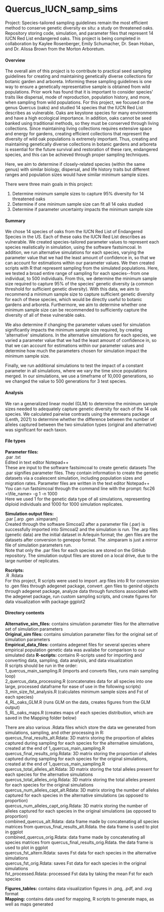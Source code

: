 # Quercus_IUCN_samp_sims
Project: Species-tailored sampling guidelines remain the most efficient method to conserve genetic diversity ex situ: a study on threatened oaks.
Repository storing code, simulation, and parameter files that represent 14 IUCN Red List endangered oaks. This project is being completed in collaboration by Kaylee Rosenberger, Emily Schumacher, Dr. Sean Hoban, and Dr. Alissa Brown from the Morton Arboretum.

#### Overview
The overall aim of this project is to contribute to practical seed sampling guidelines for creating and maintaining genetically diverse collections for botanic garden and arboreta. Informing these sampling guidelines is one way to ensure a genetically representative sample is obtained from wild populations. Prior work has found that it is important to consider species' traits like dispersal, mode of reproduction, population history, and more, when sampling from wild populations. For this project, we focused on the genus Quercus (oaks) and studied 14 species that the IUCN Red List describes as vulnerable. Oaks are keystone species for many environments and have a high ecological importance. In addition, oaks cannot be seed banked using traditional methods, so they must be conserved through living collections. Since maintaining living collections requires extensive space and energy for gardens, creating efficient collections that represent the diversity of wild oak populations is extremely important. Thus, creating and maintaining genetically diverse collections in botanic gardens and arboreta is essential for the future survival and restoration of these rare, endangered species, and this can be achieved through proper sampling techniques.

Here, we aim to determine if closely-related species (within the same genus) with similar biology, dispersal, and life history traits but different ranges and population sizes would have similar minimum sample sizes.

There were three main goals in this project: 
1) Determine minimum sample sizes to capture 95% diversity for 14 threatened oaks
2) Determine if one minimum sample size can fit all 14 oaks studied
3) Determine if parameter uncertainty impacts the minimum sample size 


#### Summary
We chose 14 species of oaks from the IUCN Red List of Endangered Species in the US. Each of these oaks the IUCN Red List describes as vulnerable. We created species-tailored parameter values to represent each species realistically in simulation, using the software fastsimcoal. In addition, we run alternative simulations for each species, varying the parameter value that we had the least amount of confidence in, so that we can account for estimations within our parameter values. We then created scripts with R that represent sampling from the simulated populations. Here, we tested a broad entire range of sampling for each species--from one individual, to 500 individuals. From this, we determine the minimum sample size required to capture 95% of the species’ genetic diversity (a common threshold for sufficient genetic diversity). With this data, we aim to recommend a minimum sample size to capture sufficient genetic diversity for each of these species, which would be directly useful to botanic gardens and arboreta. Furthermore, we aim to determine whether one minimum sample size can be recommended to sufficiently capture the diversity of all of these vulnerable oaks. 

We also determine if changing the parameter values used for simulation significantly impacts the minimum sample size required, by creating 'alternative' simulations. In the alternative simulations for each species, we varied a parameter value that we had the least amount of confidence in, so that we can account for estimations within our parameter values and determine how much the parameters chosen for simulation impact the minimum sample size.

Finally, we run additional simulations to test the impact of a constant parameter in all simulations, where we vary the time since populations merged. In our simulations, we use a timeframe of 10,000 generations, so we changed the value to 500 generations for 3 test species. 

#### Analysis
We ran a generalized linear model (GLM) to determine the minimum sample sizes needed to adequately capture genetic diversity for each of the 14 oak species. We calculated pairwise contrasts using the emmeans package (Lenth, 2021) to determine whether the difference between the number of alleles captured between the two simulation types (original and alternative) was significant for each taxon.


#### File types
**Parameter files:**    
    .par .txt  
    Edited in text editor Notepad++  
    These are input to the software fastsimcoal to create genetic datasets The .par signifies parameter files.  They contain information to create the genetic datasets via a coalescent simulation, including population sizes and migration rates. Parameter files are written in the text editor Notepad++   
    You can run fastsimcoal through the command line with the prompt: fsc26 <\file_name> -g 1 -n 1000  
    Here we used 1 for the genetic data type of all simulations, representing diploid individuals and 1000 for 1000 simulation replicates.  
    
**Simulation output files:**    
    .par [.arp .gen .simparam]  
    Created through the software Simcoal2 after a parameter file (.par) is successfully imported into Simcoal2 and the simulation is run.  The .arp files (genetic data) are the initial dataset in Arlequin format; the .gen files are the datasets after conversion to genepop format.  The .simparam is just a mirror file of simulation parameters run.  
    Note that only the .par files for each species are stored on the GitHub repository. The simulation output files are stored on a local drive, due to the large number of replicates.   
    
**Rscripts:**    
    .R .Rdata  
    For this project, R scripts were used to import .arp files into R for conversion to .gen files through adegenet package, convert .gen files to genind objects through adegenet package, analyze data through functions associated with the adegenet package, run custom sampling scripts, and create figures for data visualization with package ggplot2  

#### Directory contents
**Alternative_sim_files:** contains simulation parameter files for the alternative set of simulation parameters  
**Original_sim files:** contains simulation parameter files for the original set of simulation parameters  
**Empirical_data_files:** contains adegenet files for several species where empirical population genetic data was availabe for comparison to our simulated data
**R-scripts:** contains R-scripts used for importing and converting data, sampling, data analysis, and data visualization   
R scripts should be run in the order:   
    1_quercus_main_sampling.R (imports and converts files, runs main sampling loop)   
    2_quercus_data_processing.R (concatenates data for all species into one large, processed dataframe for ease of use in the following scripts)  
    3_min_size_fst_analysis.R (calculates minimum sample sizes and Fst of each species)  
    4_RL_oaks_GLM.R (runs GLM on the data, creates figures from the GLM output)  
    5_RL_oaks_maps.R (creates maps of each species distribution, which are saved in the Mapping folder below)  
    
There are also various .Rdata files which store the data we generated from simulations, sampling, and other processing in R:   
    quercus_final_results_alt.Rdata: 3D matrix storing the proportion of alleles captured during sampling for each species for the alternative simulations, created at the end of 1_quercus_main_sampling.R  
    quercus_final_results_orig.Rdata: 3D matrix storing the proportion of alleles captured during sampling for each species for the original simulations, created at the end of 1_quercus_main_sampling.R  
    quercus_total_alleles_alt.Rdata: 3D matrix storing the total alleles present for each species for the alternative simulations  
    quercus_total_alleles_orig.Rdata: 3D matrix storing the total alleles present for each species for the original simulations  
    quercus_num_alleles_capt_alt.Rdata: 3D matrix storing the number of alleles captured for each species in the alternative simulations (as opposed to proportion)  
    quercus_num_alleles_capt_orig.Rdata: 3D matrix storing the number of alleles captured for each species in the original simulations (as opposed to proportion)  
    combined_quercus_alt.Rdata: data frame made by concatenating all species matrices from quercus_final_results_alt.Rdata. the data frame is used to plot in ggplot  
    combined_quercus_orig.Rdata: data frame made by concatenating all species matrices from quercus_final_results_orig.Rdata. the data frame is used to plot in ggplot  
    quercus_fst_altern.Rdata: saves Fst data for each species in the alternative simulations   
    quercus_fst_orig.Rdata: saves Fst data for each species in the original simulations  
    fst_processed.Rdata: processed Fst data by taking the mean Fst for each species  
   
**Figures_tables:** contains data visualization figures in .png, .pdf, and .svg format  
**Mapping:** contains data used for mapping, R scripts to generate maps, as well as maps generated   
    
